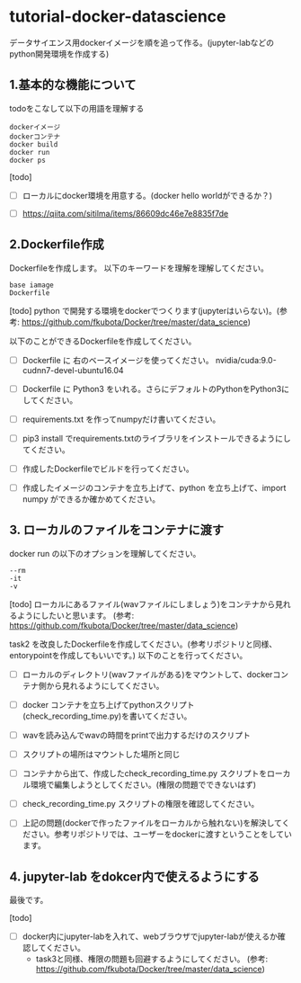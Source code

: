 # tutorial-docker-datascience
データサイエンス用dockerイメージを順を追って作る。(jupyter-labなどのpython開発環境を作成する)

## 1.基本的な機能について
todoをこなして以下の用語を理解する
```
dockerイメージ
dockerコンテナ
docker build
docker run
docker ps
```
[todo]
- [ ] ローカルにdocker環境を用意する。(docker hello worldができるか？)
- [ ] https://qiita.com/sitilma/items/86609dc46e7e8835f7de


## 2.Dockerfile作成
Dockerfileを作成します。 以下のキーワードを理解を理解してください。
```
base iamage
Dockerfile
```

[todo]
python で開発する環境をdockerでつくります(jupyterはいらない)。(参考: https://github.com/fkubota/Docker/tree/master/data_science)

以下のことができるDockerfileを作成してください。

- [ ] Dockerfile に 右のベースイメージを使ってください。 nvidia/cuda:9.0-cudnn7-devel-ubuntu16.04
- [ ] Dockerfile に Python3 をいれる。さらにデフォルトのPythonをPython3にしてください。
- [ ] requirements.txt を作ってnumpyだけ書いてください。
- [ ] pip3 install でrequirements.txtのライブラリをインストールできるようにしてください。
- [ ] 作成したDockerfileでビルドを行ってください。
- [ ] 作成したイメージのコンテナを立ち上げて、python を立ち上げて、import numpy ができるか確かめてください。


## 3. ローカルのファイルをコンテナに渡す
docker run の以下のオプションを理解してください。
```
--rm
-it
-v
```
[todo]
ローカルにあるファイル(wavファイルにしましょう)をコンテナから見れるようにしたいと思います。 (参考: https://github.com/fkubota/Docker/tree/master/data_science)

task2 を改良したDockerfileを作成してください。(参考リポジトリと同様、entorypointを作成してもいいです。)
以下のことを行ってください。

- [ ] ローカルのディレクトリ(wavファイルがある)をマウントして、dockerコンテナ側から見れるようにしてください。
- [ ] docker コンテナを立ち上げてpythonスクリプト(check_recording_time.py)を書いてください。
- [ ] wavを読み込んでwavの時間をprintで出力するだけのスクリプト
- [ ] スクリプトの場所はマウントした場所と同じ
- [ ] コンテナから出て、作成したcheck_recording_time.py スクリプトをローカル環境で編集しようとしてください。(権限の問題でできないはず)
- [ ] check_recording_time.py スクリプトの権限を確認してください。
- [ ] 上記の問題(dockerで作ったファイルをローカルから触れない)を解決してください。参考リポジトリでは、ユーザーをdockerに渡すということをしています。


## 4. jupyter-lab をdokcer内で使えるようにする
最後です。

[todo]
- [ ] docker内にjupyter-labを入れて、webブラウザでjupyter-labが使えるか確認してください。
	- task3と同様、権限の問題も回避するようにしてください。 (参考: https://github.com/fkubota/Docker/tree/master/data_science)
